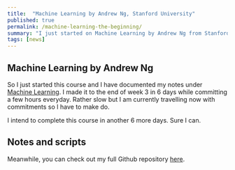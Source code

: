 ```yaml
---
title:  "Machine Learning by Andrew Ng, Stanford University"
published: true
permalink: /machine-learning-the-beginning/
summary: "I just started on Machine Learning by Andrew Ng from Stanford University."
tags: [news]
---
```


## Machine Learning by Andrew Ng
 
So I just started this course and I have documented my notes under [Machine Learning](http://127.0.0.1:4005/machine-learning/). I made it to the end of week 3 in 6 days while committing a few hours everyday. Rather slow but I am currently travelling now with commitments so I have to make do.

I intend to complete this course in another 6 more days. Sure I can.

## Notes and scripts
Meanwhile, you can check out my full Github repository [here](https://github.com/ritchieng).

